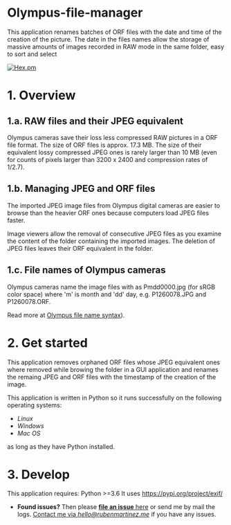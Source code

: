 # Olympus-file-manager
This application renames batches of ORF files with the date and time of the creation of the picture. The date in the files names allow the storage of massive amounts of images recorded in RAW mode in the same folder, easy to sort and select

[![Hex.pm](https://img.shields.io/hexpm/l/plug.svg)](/LICENSE.md)

# 1. Overview

## 1.a. RAW files and their JPEG equivalent

Olympus cameras save their loss less compressed RAW pictures in a ORF file format. The size of ORF files is approx. 17.3 MB. The size of their equivalent lossy compressed JPEG ones is rarely larger than 10 MB (even for counts of pixels larger than 3200 x 2400 and compression rates of 1/2.7).


## 1.b. Managing JPEG and ORF files

The imported JPEG image files from Olympus digital cameras are easier to browse than the heavier ORF ones because computers load JPEG files faster. 

Image viewers allow the removal of consecutive JPEG files as you examine the content of the folder containing the imported images. The deletion of JPEG files leaves their ORF equivalent in the folder.

## 1.c. File names of Olympus cameras

Olympus cameras name the image files with as Pmdd0000.jpg (for sRGB color space) where 'm' is month and 'dd' day, e.g. P1260078.JPG and P1260078.ORF.

Read more at [Olympus file name syntax](https://en.wikipedia.org/wiki/ORF_format#File_name_syntax)).

# 2. Get started

This application removes orphaned ORF files whose JPEG equivalent ones where removed while browing the folder in a GUI application and renames the remaing JPEG and ORF files with the timestamp of the creation of the image.

This application is written in Python so it runs successfully on the following operating systems:

- _Linux_
- _Windows_
- _Mac OS_

as long as they have Python installed.

# 3. Develop

This application requires: Python >=3.6
It uses https://pypi.org/project/exif/
- **Found issues?** Then please [**file an issue** here](https://github.com/s)
or send me by mail the logs.
[Contact me via _hello@rubenmartinez.me_](mailto:hello@rubenmartinez.me) if you have any issues.


